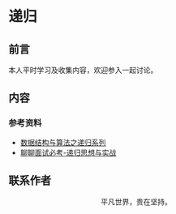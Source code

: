 # 递归

## 前言

本人平时学习及收集内容，欢迎参入一起讨论。

## 内容

### 参考资料

- [数据结构与算法之递归系列](https://mp.weixin.qq.com/s/yy4LBfr-h5qvvQKncgFIug)
- [聊聊面试必考-递归思想与实战](https://juejin.im/post/5d85cda3f265da03b638e918)

## 联系作者

<div align="center">
    <p>
        平凡世界，贵在坚持。
    </p>
    <img :src="$withBase('/about/contact.png')" />
</div>
